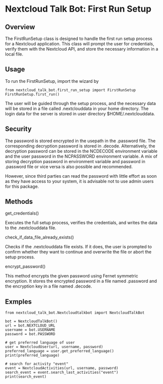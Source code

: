 # Nextcloud Talk Bot: First Run Setup

## Overview

The FirstRunSetup class is designed to handle the first run setup process for a Nextcloud application. This class will prompt the user for credentials, verify them with the Nextcloud API, and store the necessary information in a local file.

## Usage

To run the FirstRunSetup, import the wizard by 
```
from nextcloud_talk_bot.first_run_setup import FirstRunSetup
FirstRunSetup.first_run()                                                                                                   
```
The user will be guided through the setup process, and the necessary data will be stored in a file called .nextclouddata in your home directory.
The login data for the server is stored in user directory $HOME/.nextclouddata.


## Security

The password is stored encrypted in the usepath in the .password file.
The corresponding decryption password is stored in .decode. 
Alternatively, the decryption password can be stored in the NCDECODE environment variable and the user password in the NCPASSWORD environment variable.
A mix of storing decryption password in environment variable and password in .password file or vice versa is also possible and recommended.

However, since third parties can read the password with little effort as soon as they have access to your system, it is advisable not to use admin users for this package.

## Methods

get_credentials()

Executes the full setup process, verifies the credentials, and writes the data to the .nextclouddata file.


check_if_data_file_already_exists()

Checks if the .nextclouddata file exists. If it does, the user is prompted to confirm whether they want to continue and overwrite the file or abort the setup process.


encrypt_password()

This method encrypts the given password using Fernet symmetric encryption. It stores the encrypted password in a file named .password and the encryption key in a file named .decode.


## Exmples

```
from nextcloud_talk_bot.Nextcloudtalkbot import NextcloudTalkBot

bot = NextcloudTalkBot()
url = bot.NEXTCLOUD_URL
username = bot.USERNAME
password = bot.PASSWORD

# get preferred language of user
user = NextcloudUser(url, username, password)
preferred_language = user.get_preferred_language()
print(preferred_language)

# search for activity "event"
event = NextcloudActivities(url, username, password)
search_event = event.search_last_activities("event")
print(search_event)


```